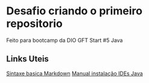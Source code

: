 # Desafio criando o primeiro repositorio
Feito para bootcamp da DIO GFT Start #5 Java 

## Links Uteis 
[Sintaxe basica Markdown](https://www.markdownguide.org/getting-started/)
[Manual instalação IDEs Java]([https://www.markdownguide.org/getting-started/](https://github.com/cami-la/curso-dio-dominando-ides-java))

